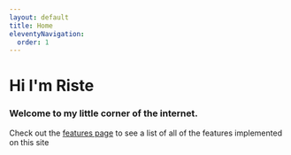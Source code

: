 ```yaml
---
layout: default
title: Home
eleventyNavigation:
  order: 1
---
```


# Hi I'm Riste

### Welcome to my little corner of the internet.

Check out the [features page](/features) to see a list of all of the features implemented on this site